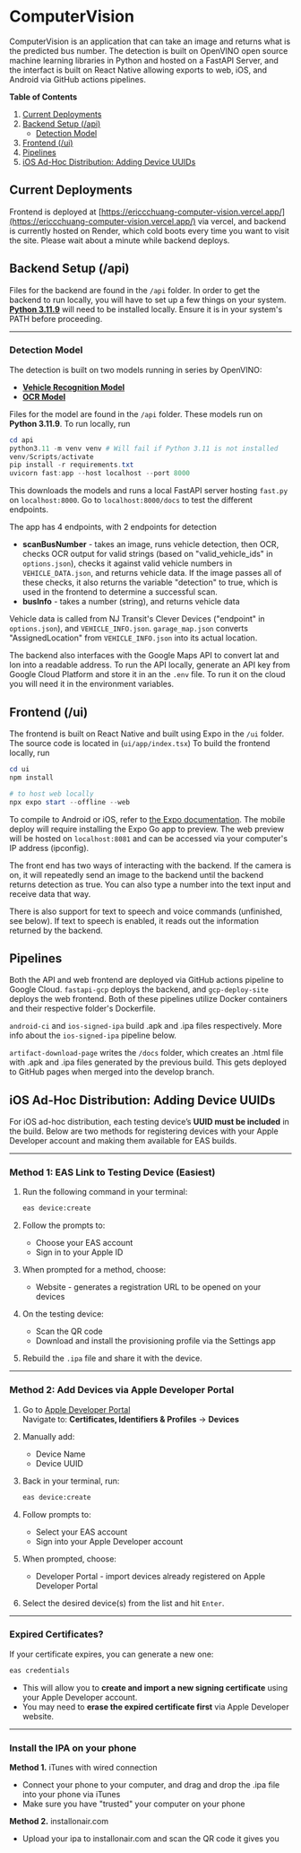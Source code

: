 # ComputerVision

ComputerVision is an application that can take an image and returns what is the predicted bus number. The detection is built on OpenVINO open source machine learning libraries in Python and hosted on a FastAPI Server, and the interfact is built on React Native allowing exports to web, iOS, and Android via GitHub actions pipelines. 

**Table of Contents**
1. [Current Deployments](#current-deployments)
2. [Backend Setup (/api)](#backend-setup-api)
   - [Detection Model](#detection-model)
3. [Frontend (/ui)](#frontend-ui)
4. [Pipelines](#pipelines)
5. [iOS Ad-Hoc Distribution: Adding Device UUIDs](#ios-ad-hoc-distribution-adding-device-uuids)

## Current Deployments

Frontend is deployed at [https://ericcchuang-computer-vision.vercel.app/](https://ericcchuang-computer-vision.vercel.app/) via vercel, and backend is currently hosted on Render, which cold boots every time you want to visit the site. Please wait about a minute while backend deploys.

## Backend Setup (/api)

Files for the backend are found in the `/api` folder. In order to get the backend to run locally, you will have to set up a few things on your system. [**Python 3.11.9**](https://www.python.org/downloads/release/python-3119/) will need to be installed locally. Ensure it is in your system's PATH before proceeding.

---

### Detection Model

The detection is built on two models running in series by OpenVINO:

   - [**Vehicle Recognition Model**](https://docs.openvino.ai/2024/notebooks/vehicle-detection-and-recognition-with-output.html)
   - [**OCR Model**](https://docs.openvino.ai/2024/notebooks/optical-character-recognition-with-output.html)

Files for the model are found in the `/api` folder. These models run on **Python 3.11.9**. To run locally, run

```powershell
cd api
python3.11 -m venv venv # Will fail if Python 3.11 is not installed
venv/Scripts/activate
pip install -r requirements.txt
uvicorn fast:app --host localhost --port 8000
```

This downloads the models and runs a local FastAPI server hosting `fast.py` on `localhost:8000`. Go to `localhost:8000/docs` to test the different endpoints. 

The app has 4 endpoints, with 2 endpoints for detection
- **scanBusNumber** - takes an image, runs vehicle detection, then OCR, checks OCR output for valid strings (based on "valid_vehicle_ids" in `options.json`), checks it against valid vehicle numbers in `VEHICLE_DATA.json`, and returns vehicle data. If the image passes all of these checks, it also returns the variable "detection" to true, which is used in the frontend to determine a successful scan.
- **busInfo** - takes a number (string), and returns vehicle data

Vehicle data is called from NJ Transit's Clever Devices ("endpoint" in `options.json`), and `VEHICLE_INFO.json`. `garage_map.json` converts "AssignedLocation" from `VEHICLE_INFO.json` into its actual location.

The backend also interfaces with the Google Maps API to convert lat and lon into a readable address. To run the API locally, generate an API key from Google Cloud Platform and store it in an the `.env` file. To run it on the cloud you will need it in the environment variables.

## Frontend (/ui)

The frontend is built on React Native and built using Expo in the `/ui` folder. The source code is located in (`ui/app/index.tsx`) To build the frontend locally, run

```powershell
cd ui
npm install

# to host web locally
npx expo start --offline --web
```

To compile to Android or iOS, refer to [the Expo documentation](https://docs.expo.dev/guides/local-app-development/).
The mobile deploy will require installing the Expo Go app to preview. The web preview will be hosted on `localhost:8081` and can be accessed via your computer's IP address (ipconfig).

The front end has two ways of interacting with the backend. If the camera is on, it will repeatedly send an image to the backend until the backend returns detection as true. You can also type a number into the text input and receive data that way.

There is also support for text to speech and voice commands (unfinished, see below). If text to speech is enabled, it reads out the information returned by the backend.

## Pipelines
Both the API and web frontend are deployed via GitHub actions pipeline to Google Cloud. `fastapi-gcp` deploys the backend, and `gcp-deploy-site` deploys the web frontend. Both of these pipelines utilize Docker containers and their respective folder's Dockerfile.

`android-ci` and `ios-signed-ipa` build .apk and .ipa files respectively. More info about the `ios-signed-ipa` pipeline below.

`artifact-download-page` writes the `/docs` folder, which creates an .html file with .apk and .ipa files generated by the previous build. This gets deployed to GitHub pages when merged into the  develop branch.

## iOS Ad-Hoc Distribution: Adding Device UUIDs

For iOS ad-hoc distribution, each testing device’s **UUID must be included** in the build. Below are two methods for registering devices with your Apple Developer account and making them available for EAS builds.

---

### Method 1: EAS Link to Testing Device (Easiest)

1. Run the following command in your terminal:

   ```bash
   eas device:create
   ```

2. Follow the prompts to:
   - Choose your EAS account
   - Sign in to your Apple ID

3. When prompted for a method, choose:
   -  Website - generates a registration URL to be opened on your devices

4. On the testing device:
   - Scan the QR code
   - Download and install the provisioning profile via the Settings app

5. Rebuild the `.ipa` file and share it with the device.

---

### Method 2: Add Devices via Apple Developer Portal

1. Go to [Apple Developer Portal](https://developer.apple.com/account/resources/devices/list)  
   Navigate to:  **Certificates, Identifiers & Profiles** → **Devices**

2. Manually add:
   - Device Name
   - Device UUID

3. Back in your terminal, run:

   ```bash
   eas device:create
   ```

4. Follow prompts to:
   - Select your EAS account
   - Sign into your Apple Developer account

5. When prompted, choose:
   - Developer Portal - import devices already registered on Apple Developer Portal

6. Select the desired device(s) from the list and hit `Enter`.

---

### Expired Certificates?

If your certificate expires, you can generate a new one:

```bash
eas credentials
```

- This will allow you to **create and import a new signing certificate** using your Apple Developer account.
- You may need to **erase the expired certificate first** via Apple Developer website.

---

### Install the IPA on your phone

**Method 1.** iTunes with wired connection
- Connect your phone to your computer, and drag and drop the .ipa file into your phone via iTunes
- Make sure you have "trusted" your computer on your phone

**Method 2.** installonair.com
- Upload your ipa to installonair.com and scan the QR code it gives you